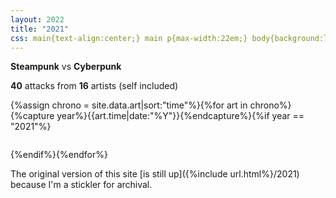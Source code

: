 ```yaml
---
layout: 2022
title: "2021"
css: main{text-align:center;} main p{max-width:22em;} body{background:linear-gradient(to right,#bb6726,#bf54e2)} header,footer {color:#fff;} header a:hover,header a:active,header a:focus{background:rgba(0,0,0,.25);} footer a{text-decoration-color:rgba(255,255,255,.5);} footer a:hover,footer a:active,footer a:focus{font-weight:bold;} main a:focus,main a:active,main a:hover{color:#bf54e2; text-decoration-color:#c2c2c2;}
---
```

<b class="y2021 def">Steampunk</b> vs <b class="y2021">Cyberpunk</b>

**40** attacks from **16** artists (self included)

<div class="gallery four">{%assign chrono = site.data.art|sort:"time"%}{%for art in chrono%}{%capture year%}{{art.time|date:"%Y"}}{%endcapture%}{%if year == "2021"%}<figure><a href="{%include url.html%}/assets/img/{%if art.artist == 'NightAuctor'%}atk/{%else%}def/{%endif%}{{art.time|date:'%Y'}}/{{art.img}}.{%if art.file%}{{art.file}}{%else%}png{%endif%}" class="y{{art.time|date:'%Y'}}{%if art.artist=='NightAuctor'%}{%else%} def{%endif%}{%if art.ff%} ff{%endif%}" data-fancybox="art" data-caption="<p>{%if art.artist=='NightAuctor'%}<a href='https://artfight.net/attack/{{art.link}}' target='_blank'>for</a> <a href='{%include url.html%}/artists#{{art.for}}' target='_blank'><b>{{art.for}}</b></a>{%else%}<a href='https://artfight.net/attack/{{art.link}}' target='_blank'>from</a> <a href='{%include url.html%}/artists#{{art.artist}}' target='_blank'><b>{{art.artist}}</b></a>{%endif%}</p>"><img src="{%include url.html%}/assets/img/{%if art.artist == 'NightAuctor'%}atk/{%else%}def/{%endif%}{{art.time|date:'%Y'}}/{{art.img}}x.{%if art.tn%}{{art.tn}}{%else%}png{%endif%}" alt=""/></a></figure>{%endif%}{%endfor%}</div>

The original version of this site [is still up]({%include url.html%}/2021) because I'm a stickler for archival.